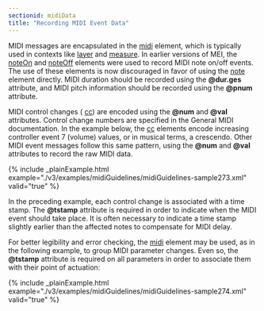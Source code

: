 ```yaml
---
sectionid: midiData
title: "Recording MIDI Event Data"
---
```




MIDI messages are encapsulated in the <a class="link_odd_elementSpec" href="/v3/elements/midi">midi</a> element, which is typically
used in contexts like 
<a class="link_odd_elementSpec" href="/v3/elements/layer">layer</a> and 
<a class="link_odd_elementSpec" href="/v3/elements/measure">measure</a>. In
earlier versions of MEI, the 
<a class="link_odd_elementSpec" href="/v3/elements/noteOn">noteOn</a> and 
<a class="link_odd_elementSpec" href="/v3/elements/noteOff">noteOff</a>
elements were used to record MIDI note on/off events. The use of these elements is
now
discouraged in favor of using the 
<a class="link_odd_elementSpec" href="/v3/elements/note">note</a> element directly. MIDI duration
should be recorded using the **@dur.ges** attribute, and MIDI pitch information should
be recorded using the **@pnum** attribute.



 MIDI control changes (
<a class="link_odd_elementSpec" href="/v3/elements/cc">cc</a>) are encoded using the **@num** and
**@val** attributes. Control change numbers are specified in the General MIDI
documentation. In the example below, the 
<a class="link_odd_elementSpec" href="/v3/elements/cc">cc</a> elements encode increasing
controller event 7 (volume) values, or in musical terms, a crescendo. Other MIDI event
messages follow this same pattern, using the **@num** and **@val** attributes to
record the raw MIDI data.

{% include _plainExample.html example="./v3/examples/midiGuidelines/midiGuidelines-sample273.xml" valid="true" %}


In the preceding example, each control change is associated with a time stamp. The
**@tstamp** attribute is required in order to indicate when the MIDI event should take
place. It is often necessary to indicate a time stamp slightly earlier than the affected
notes
to compensate for MIDI delay.


For better legibility and error checking, the 
<a class="link_odd_elementSpec" href="/v3/elements/midi">midi</a> element may be used,
as in the following example, to group MIDI parameter changes. Even so, the **@tstamp**
attribute is required on all parameters in order to associate them with their point
of
actuation:

{% include _plainExample.html example="./v3/examples/midiGuidelines/midiGuidelines-sample274.xml" valid="true" %}

